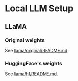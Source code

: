 # Local LLM Setup

## LLaMA

### Original weights

See [llama/original/README.md](llama/original/README.md).

### HuggingFace's weights

See [llama/hf/README.md](llama/hf/README.md).
